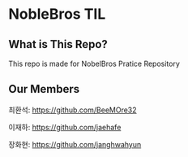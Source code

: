 # NobleBros TIL

## What is This Repo?

This repo is made for NobelBros Pratice Repository

## Our Members


최환석: https://github.com/BeeMOre32

이재하: https://github.com/jaehafe

장화현: https://github.com/janghwahyun

